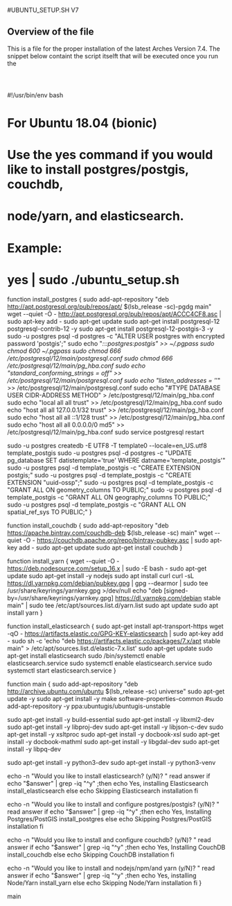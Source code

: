 #UBUNTU_SETUP.SH V7

## Overview of the file

This is a file for the proper installation of the latest Arches Version 7.4.
The snippet below containt the script itselft that will be executed once you run the

```



```
#!/usr/bin/env bash

# For Ubuntu 18.04 (bionic)

# Use the yes command if you would like to install postgres/postgis, couchdb,
# node/yarn, and elasticsearch.
# Example:
# yes | sudo ./ubuntu_setup.sh

function install_postgres {
  sudo add-apt-repository "deb http://apt.postgresql.org/pub/repos/apt/ $(lsb_release -sc)-pgdg main"
  wget --quiet -O - http://apt.postgresql.org/pub/repos/apt/ACCC4CF8.asc | sudo apt-key add -
  sudo apt-get update
  sudo apt-get install postgresql-12 postgresql-contrib-12 -y
  sudo apt-get install postgresql-12-postgis-3 -y
  sudo -u postgres psql -d postgres -c "ALTER USER postgres with encrypted password 'postgis';"
  sudo echo "*:*:*:postgres:postgis" >> ~/.pgpass
  sudo chmod 600 ~/.pgpass
  sudo chmod 666 /etc/postgresql/12/main/postgresql.conf
  sudo chmod 666 /etc/postgresql/12/main/pg_hba.conf
  sudo echo "standard_conforming_strings = off" >> /etc/postgresql/12/main/postgresql.conf
  sudo echo "listen_addresses = '*'" >> /etc/postgresql/12/main/postgresql.conf
  sudo echo "#TYPE   DATABASE  USER  CIDR-ADDRESS  METHOD" > /etc/postgresql/12/main/pg_hba.conf
  sudo echo "local   all       all                 trust" >> /etc/postgresql/12/main/pg_hba.conf
  sudo echo "host    all       all   127.0.0.1/32  trust" >> /etc/postgresql/12/main/pg_hba.conf
  sudo echo "host    all       all   ::1/128       trust" >> /etc/postgresql/12/main/pg_hba.conf
  sudo echo "host    all       all   0.0.0.0/0     md5" >> /etc/postgresql/12/main/pg_hba.conf
  sudo service postgresql restart

  sudo -u postgres createdb -E UTF8 -T template0 --locale=en_US.utf8 template_postgis
  sudo -u postgres psql -d postgres -c "UPDATE pg_database SET datistemplate='true' WHERE datname='template_postgis'"
  sudo -u postgres psql -d template_postgis -c "CREATE EXTENSION postgis;"
  sudo -u postgres psql -d template_postgis -c "CREATE EXTENSION \"uuid-ossp\";"
  sudo -u postgres psql -d template_postgis -c "GRANT ALL ON geometry_columns TO PUBLIC;"
  sudo -u postgres psql -d template_postgis -c "GRANT ALL ON geography_columns TO PUBLIC;"
  sudo -u postgres psql -d template_postgis -c "GRANT ALL ON spatial_ref_sys TO PUBLIC;"
}

function install_couchdb {
  sudo add-apt-repository "deb https://apache.bintray.com/couchdb-deb $(lsb_release -sc) main"
  wget --quiet -O - https://couchdb.apache.org/repo/bintray-pubkey.asc | sudo apt-key add -
  sudo apt-get update
  sudo apt-get install couchdb
}

function install_yarn {
  wget --quiet -O - https://deb.nodesource.com/setup_16.x | sudo -E bash -
  sudo apt-get update
  sudo apt-get install -y nodejs
  sudo apt install curl
  curl -sL https://dl.yarnpkg.com/debian/pubkey.gpg | gpg --dearmor | sudo tee /usr/share/keyrings/yarnkey.gpg >/dev/null
  echo "deb [signed-by=/usr/share/keyrings/yarnkey.gpg] https://dl.yarnpkg.com/debian stable main" | sudo tee /etc/apt/sources.list.d/yarn.list
  sudo apt update
  sudo apt install yarn
}

function install_elasticsearch {
  sudo apt-get install apt-transport-https
  wget -qO - https://artifacts.elastic.co/GPG-KEY-elasticsearch | sudo apt-key add -
  sudo sh -c 'echo "deb https://artifacts.elastic.co/packages/7.x/apt stable main" > /etc/apt/sources.list.d/elastic-7.x.list'
  sudo apt-get update
  sudo apt-get install elasticsearch
  sudo /bin/systemctl enable elasticsearch.service
  sudo systemctl enable elasticsearch.service
  sudo systemctl start elasticsearch.service
}

function main {
  sudo add-apt-repository "deb http://archive.ubuntu.com/ubuntu $(lsb_release -sc) universe"
  sudo apt-get update -y
  sudo apt-get install -y make software-properties-common
  #sudo add-apt-repository -y ppa:ubuntugis/ubuntugis-unstable

  sudo apt-get install -y build-essential
  sudo apt-get install -y libxml2-dev
  sudo apt-get install -y libproj-dev
  sudo apt-get install -y libjson-c-dev
  sudo apt-get install -y xsltproc
  sudo apt-get install -y docbook-xsl
  sudo apt-get install -y docbook-mathml
  sudo apt-get install -y libgdal-dev
  sudo apt-get install -y libpq-dev

  sudo apt-get install -y python3-dev
  sudo apt-get install -y python3-venv

  echo -n "Would you like to install elasticsearch? (y/N)? "
  read answer
  if echo "$answer" | grep -iq "^y" ;then
    echo Yes, installing Elasticsearch
    install_elasticsearch
  else
    echo Skipping Elasticsearch installation
  fi

  echo -n "Would you like to install and configure postgres/postgis? (y/N)? "
  read answer
  if echo "$answer" | grep -iq "^y" ;then
    echo Yes, Installing Postgres/PostGIS
    install_postgres
  else
    echo Skipping Postgres/PostGIS installation
  fi

  echo -n "Would you like to install and configure couchdb? (y/N)? "
  read answer
  if echo "$answer" | grep -iq "^y" ;then
    echo Yes, Installing CouchDB
    install_couchdb
  else
    echo Skipping CouchDB installation
  fi

  echo -n "Would you like to install and nodejs/npm/and yarn (y/N)? "
  read answer
  if echo "$answer" | grep -iq "^y" ;then
    echo Yes, installing Node/Yarn
    install_yarn
  else
    echo Skipping Node/Yarn installation
  fi
}

main
```
